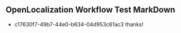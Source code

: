 ## OpenLocalization Workflow Test MarkDown
* c17630f7-49b7-44e0-b634-04d953c61ac3 thanks!

<!--HONumber=Jul16_HO3-->


